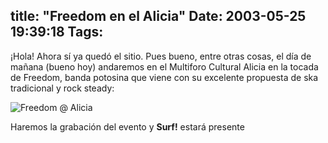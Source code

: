 title: "Freedom en el Alicia"
Date: 2003-05-25 19:39:18
Tags: 
---
<p>¡Hola! Ahora sí ya quedó el sitio. Pues bueno, entre otras cosas, el día de mañana (bueno hoy) andaremos en el Multiforo Cultural Alicia en la tocada de Freedom, banda potosina que viene con su excelente propuesta de ska tradicional y rock steady:
</p>
<img border="0" alt="Freedom @ Alicia" src="http://web.archive.org/web/20030611122152/http://mexska.org/aniversariofreedom.jpg"/><p>
Haremos la grabación del evento y <strong>Surf!</strong> estará presente </p>
